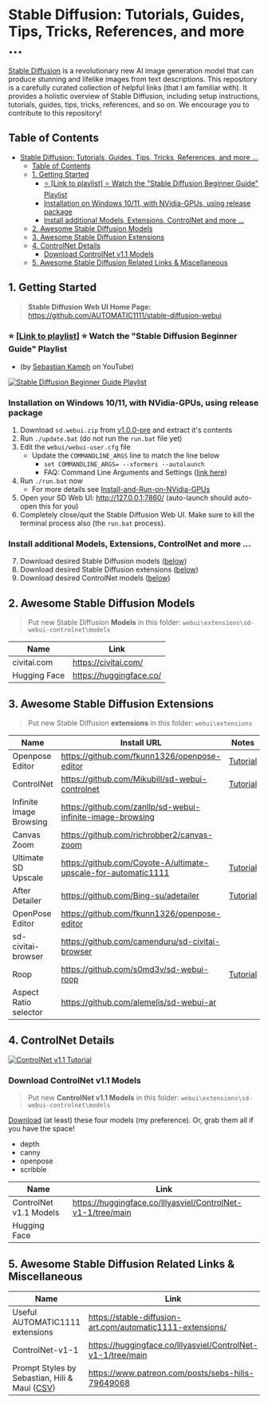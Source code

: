 # Stable Diffusion: Tutorials, Guides, Tips, Tricks, References, and more ...

[Stable Diffusion](https://stability.ai/) is a revolutionary new AI image generation model that can produce stunning and lifelike images from text descriptions. This repository is a carefully curated collection of helpful links (that I am familiar with). It provides a holistic overview of Stable Diffusion, including setup instructions, tutorials, guides, tips, tricks, references, and so on. We encourage you to contribute to this repository!

## Table of Contents
- [Stable Diffusion: Tutorials, Guides, Tips, Tricks, References, and more ...](#stable-diffusion-tutorials-guides-tips-tricks-references-and-more-)
	- [Table of Contents](#table-of-contents)
	- [1. Getting Started](#1-getting-started)
		- [⭐ \[Link to playlist\] ⭐ Watch the "Stable Diffusion Beginner Guide" Playlist](#-link-to-playlist--watch-the-stable-diffusion-beginner-guide-playlist)
		- [Installation on Windows 10/11, with NVidia-GPUs, using release package](#installation-on-windows-1011-with-nvidia-gpus-using-release-package)
		- [Install additional Models, Extensions, ControlNet and more ...](#install-additional-models-extensions-controlnet-and-more-)
	- [2. Awesome Stable Diffusion Models](#2-awesome-stable-diffusion-models)
	- [3. Awesome Stable Diffusion Extensions](#3-awesome-stable-diffusion-extensions)
	- [4. ControlNet Details](#4-controlnet-details)
		- [Download ControlNet v1.1 Models](#download-controlnet-v11-models)
	- [5. Awesome Stable Diffusion Related Links \& Miscellaneous](#5-awesome-stable-diffusion-related-links--miscellaneous)

## 1. Getting Started

> **Stable Diffusion Web UI Home Page:** https://github.com/AUTOMATIC1111/stable-diffusion-webui

### ⭐ [[Link to playlist](https://www.youtube.com/playlist?list=PLXS4AwfYDUi5sbsxZmDQWxOQTml9Uqyd2)] ⭐ Watch the "Stable Diffusion Beginner Guide" Playlist
- (by [Sebastian Kamph](https://www.youtube.com/@sebastiankamph) on YouTube)

[![Stable Diffusion Beginner Guide Playlist](https://i.ytimg.com/vi/kqXpAKVQDNU/hqdefault.jpg)](https://www.youtube.com/playlist?list=PLXS4AwfYDUi5sbsxZmDQWxOQTml9Uqyd2)

### Installation on Windows 10/11, with NVidia-GPUs, using release package

1. Download `sd.webui.zip` from [v1.0.0-pre](https://github.com/AUTOMATIC1111/stable-diffusion-webui/releases/tag/v1.0.0-pre) and extract it's contents
2. Run `./update.bat` (do not run the `run.bat` file yet)
3. Edit the `webui/webui-user.cfg` file
   - Update the `COMMANDLINE_ARGS` line to match the line below
     - `set COMMANDLINE_ARGS= --xformers --autolaunch`
     - FAQ: Command Line Arguments and Settings ([link here](https://github.com/AUTOMATIC1111/stable-diffusion-webui/wiki/Command-Line-Arguments-and-Settings))
4. Run `./run.bat` now
   - For more details see [Install-and-Run-on-NVidia-GPUs](https://github.com/AUTOMATIC1111/stable-diffusion-webui/wiki/Install-and-Run-on-NVidia-GPUs)
5. Open your SD Web UI: http://127.0.0.1:7860/ (auto-launch should auto-open this for you)
6. Completely close/quit the Stable Diffusion Web UI. Make sure to kill the terminal process also (the `run.bat` process).

### Install additional Models, Extensions, ControlNet and more ...

7. Download desired Stable Diffusion models ([below](#2-awesome-stable-diffusion-models))
8. Download desired Stable Diffusion extensions ([below](#3-awesome-stable-diffusion-extensions))
9. Download desired ControlNet models ([below](#download-controlnet-v11-models))

## 2. Awesome Stable Diffusion Models

> Put new Stable Diffusion **Models** in this folder: `webui\extensions\sd-webui-controlnet\models`

| Name | Link |
|--|--|
| civitai.com | https://civitai.com/ |
| Hugging Face | https://huggingface.co/ |

## 3. Awesome Stable Diffusion Extensions

> Put new Stable Diffusion **extensions** in this folder: `webui\extensions`

| Name | Install URL | Notes |
|--|--|--|
| Openpose Editor | https://github.com/fkunn1326/openpose-editor | [Tutorial](https://www.youtube.com/watch?v=uAI_FBK6UPc&t=0s) |
| ControlNet | https://github.com/Mikubill/sd-webui-controlnet | [Tutorial](https://stable-diffusion-art.com/controlnet/) |
| Infinite Image Browsing | https://github.com/zanllp/sd-webui-infinite-image-browsing |  |
| Canvas Zoom | https://github.com/richrobber2/canvas-zoom |  |
| Ultimate SD Upscale | https://github.com/Coyote-A/ultimate-upscale-for-automatic1111 | [Tutorial](https://stable-diffusion-art.com/controlnet-upscale/) |
| After Detailer | https://github.com/Bing-su/adetailer | [Tutorial](https://stable-diffusion-art.com/adetailer/) |
| OpenPose Editor | https://github.com/fkunn1326/openpose-editor |  |
| sd-civitai-browser | https://github.com/camenduru/sd-civitai-browser |  |
| Roop | https://github.com/s0md3v/sd-webui-roop | [Tutorial](https://stable-diffusion-art.com/consistent-face/) |
| Aspect Ratio selector | https://github.com/alemelis/sd-webui-ar |  |

## 4. ControlNet Details

[![ControlNet v1.1 Tutorial](https://img.youtube.com/vi/WZg3e6B2yPQ/0.jpg)](https://www.youtube.com/watch?v=WZg3e6B2yPQ)

### Download ControlNet v1.1 Models

> Put new **ControlNet v1.1 Models** in this folder: `webui\extensions\sd-webui-controlnet\models`

[Download](https://huggingface.co/lllyasviel/ControlNet-v1-1/tree/main) (at least) these four models (my preference). Or, grab them all if you have the space!
- depth
- canny
- openpose
- scribble

| Name | Link |
|--|--|
| ControlNet v1.1 Models | https://huggingface.co/lllyasviel/ControlNet-v1-1/tree/main |
| Hugging Face |  |

## 5. Awesome Stable Diffusion Related Links & Miscellaneous

| Name | Link |
|--|--|
| Useful AUTOMATIC1111 extensions | https://stable-diffusion-art.com/automatic1111-extensions/ |
| ControlNet-v1-1 | https://huggingface.co/lllyasviel/ControlNet-v1-1/tree/main |
| Prompt Styles by Sebastian, Hili & Maui ([CSV](https://www.patreon.com/file?h=79649068&i=15686449)) | https://www.patreon.com/posts/sebs-hilis-79649068 |

<!-- Markdown Snippet: Embedding a video on a Github repo page -->
<!-- [![Alt text](https://img.youtube.com/vi/VID/0.jpg)](https://www.youtube.com/watch?v=VID) -->
